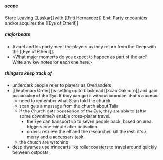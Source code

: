 
##### scope
Start: Leaving [[Laskar]] with [[Friti Hernandez]]
End: Party encounters and/or acquires the [[Eye of Etheril]]

##### major beats
- Azarel and his party meet the players as they return from the Deep with the [[Eye of Etheril]]. 
- \<What major moments do you expect to happen as part of the arc? Write any key notes for each one here.>

##### things to keep track of
- underdark people refer to players as Overlanders
- [[Septenary Order]] is setting up to blackmail [[Scan Oakburn]] and gain possession of the Eye. If they can get it without coercion, that's a bonus.
	- need to remember what Scan told the church.
	- scan gets a message from the church about Talia
	- if the Church gets possession of the Eye, they are able to (after some downtime?) enable cross-planar travel.
		- the Eye can transport up to seven people back, based on area. triggers one minute after activation.
		- orders: retrieve the elf and the researcher. kill the rest. it's a mercy and a necessary task.
	- the church are watching
- deep dwarves use minecarts like roller coasters to travel around quickly between outposts